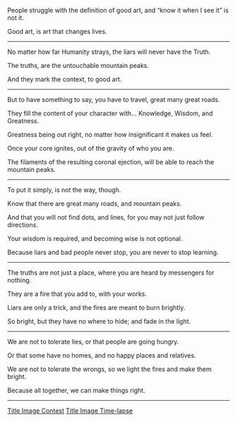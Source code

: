 People struggle with the definition of good art,
and “know it when I see it” is not it.

Good art,
is art that changes lives.

---

No matter how far Humanity strays,
the liars will never have the Truth.

The truths,
are the untouchable mountain peaks.

And they mark the context,
to good art.

---

But to have something to say,
you have to travel, great many great roads.

They fill the content of your character with...
Knowledge, Wisdom, and Greatness.

Greatness being out right,
no matter how insignificant it makes us feel.

Once your core ignites,
out of the gravity of who you are.

The filaments of the resulting coronal ejection,
will be able to reach the mountain peaks.

---

To put it simply,
is not the way, though.

Know that there are great many roads,
and mountain peaks.

And that you will not find dots,
and lines, for you may not just follow directions.

Your wisdom is required,
and becoming wise is not optional.

Because liars and bad people never stop,
you are never to stop learning.

---

The truths are not just a place,
where you are heard by messengers for nothing.

They are a fire that you add to,
with your works.

Liars are only a trick,
and the fires are meant to burn brightly.

So bright, but they have no where to hide;
and fade in the light.

---

We are not to tolerate lies,
or that people are going hungry.

Or that some have no homes,
and no happy places and relatives.

We are not to tolerate the wrongs,
so we light the fires and make them bright.

Because all together,
we can make things right.

---

[Title Image Contest][A]
[Title Image Time-lapse][B]

[A]: https://www.reddit.com/r/redditgetsdrawn/comments/wklndi/this_is_my_cat/ik6zfem/?context=3
[B]: https://youtu.be/95pRl30uS5k
